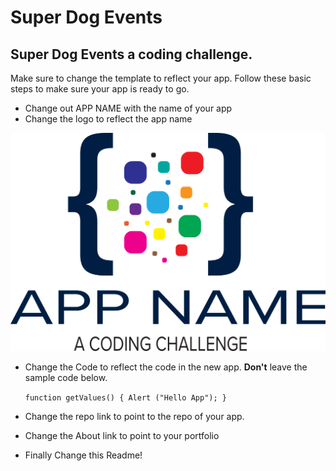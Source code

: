 # Super Dog Events
 ## Super Dog Events a coding challenge.

Make sure to change the template to reflect your app. Follow these basic steps to make sure your app is ready to go. 

 - Change out APP NAME with the name of your app
 - Change the logo to reflect the app name

 ![Tux, the Linux mascot](/img/APPNAMELogo.svg
 )

 - Change the Code to reflect the code in the new app. **Don't** leave the sample code below.

     `function getValues() {
            Alert ("Hello App");
        }
        `
- Change the repo link to point to the repo of your app.

- Change the About link to point to your portfolio

- Finally Change this Readme!

